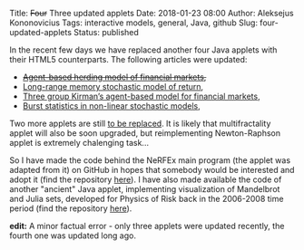 Title: <del>Four</del> Three updated applets
Date: 2018-01-23 08:00
Author: Aleksejus Kononovicius
Tags: interactive models, general, Java, github
Slug: four-updated-applets
Status: published

In the recent few days we have replaced another four Java applets
with their HTML5 counterparts. The following articles were updated:<!--more-->

* <del>[Agent-based herding model of financial markets]({filename}/articles/2011/agent-based-herding-model-financial-markets.md),</del>
* [Long-range memory stochastic model of return]({filename}/articles/2010/long-range-memory-stochastic-model-return.md),
* [Three group Kirman’s agent-based model for financial markets]({filename}/articles/2011/three-group-kirman-agent-based-model-for-financial-markets.md),
* [Burst statistics in non-linear stochastic models]({filename}/articles/2011/burst-statistics-non-linear-stochastic-models.md),

Two more applets are still
[to be replaced]({filename}/articles/2014/future-of-java-applets-and-how-to-launch-java-applets.md).
It is likely that multifractality applet will also be soon upgraded,
but reimplementing Newton-Raphson applet is extremely chalenging task...

So I have made the code behind the NeRFEx main program (the applet
was adapted from it) on GitHub in hopes that somebody would be interested
and adopt it (find the repository
[here](https://github.com/akononovicius/NeRFEx-newton-raphson-fractal-explorer)).
I have also made available the code of another "ancient" Java applet,
implementing visualization of Mandelbrot and Julia sets, developed for
Physics of Risk back in the 2006-2008 time period (find the repository
[here](https://github.com/akononovicius/Mandelbrot-Julia-applet)).

**edit:** A minor factual error - only three applets were updated recently,
the fourth one was updated long ago.
